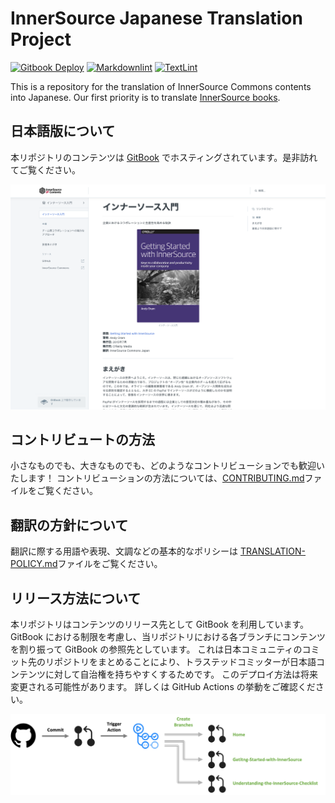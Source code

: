 # InnerSource Japanese Translation Project

[![Gitbook Deploy](https://github.com/InnerSourceCommons/jp-contents/actions/workflows/gitbook-branch-deploy.yml/badge.svg)](https://github.com/InnerSourceCommons/jp-contents/actions/workflows/gitbook-branch-deploy.yml)
[![Markdownlint](https://github.com/InnerSourceCommons/jp-contents/actions/workflows/markdownlint.yml/badge.svg)](https://github.com/InnerSourceCommons/jp-contents/actions/workflows/markdownlint.yml)
[![TextLint](https://github.com/InnerSourceCommons/jp-contents/actions/workflows/textlint.yml/badge.svg)](https://github.com/InnerSourceCommons/jp-contents/actions/workflows/textlint.yml)

This is a repository for the translation of InnerSource Commons contents into Japanese.
Our first priority is to translate [InnerSource books](https://innersourcecommons.org/learn/books/).

## 日本語版について

本リポジトリのコンテンツは [GitBook](https://innersourcecommons.gitbook.io/jp-contents/) でホスティングされています。是非訪れてご覧ください。

[![gitbook](./images/getting-started-with-innersource-gitbook.png "gitbook")](https://innersourcecommons.gitbook.io/jp-contents/)

## コントリビュートの方法

小さなものでも、大きなものでも、どのようなコントリビューションでも歓迎いたします！ コントリビューションの方法については、[CONTRIBUTING.md](CONTRIBUTING.md)ファイルをご覧ください。

## 翻訳の方針について

翻訳に際する用語や表現、文調などの基本的なポリシーは [TRANSLATION-POLICY.md](TRANSLATION-POLICY.md)ファイルをご覧ください。

## リリース方法について

本リポジトリはコンテンツのリリース先として GitBook を利用しています。GitBook における制限を考慮し、当リポジトリにおける各ブランチにコンテンツを割り振って GitBook の参照先としています。
これは日本コミュニティのコミット先のリポジトリをまとめることにより、トラステッドコミッターが日本語コンテンツに対して自治権を持ちやすくするためです。
このデプロイ方法は将来変更される可能性があります。
詳しくは GitHub Actions の挙動をご確認ください。

![deployment-process](./images/deployment-process.png "Deployment Process")
